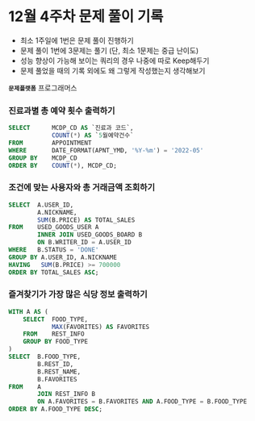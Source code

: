 # 12월 4주차 문제 풀이 기록

- 최소 1주일에 1번은 문제 풀이 진행하기
- 문제 풀이 1번에 3문제는 풀기 (단, 최소 1문제는 중급 난이도)
- 성능 향상이 가능해 보이는 쿼리의 경우 나중에 따로 Keep해두기
- 문제 풀었을 때의 기록 외에도 왜 그렇게 작성했는지 생각해보기

**`문제플랫폼`** 프로그래머스
### 진료과별 총 예약 횟수 출력하기

```sql
SELECT      MCDP_CD AS `진료과 코드`,
            COUNT(*) AS `5월예약건수`
FROM        APPOINTMENT
WHERE       DATE_FORMAT(APNT_YMD, '%Y-%m') = '2022-05'
GROUP BY    MCDP_CD
ORDER BY    COUNT(*), MCDP_CD;

```

### 조건에 맞는 사용자와 총 거래금액 조회하기

```sql
SELECT  A.USER_ID,
        A.NICKNAME,
        SUM(B.PRICE) AS TOTAL_SALES
FROM    USED_GOODS_USER A
        INNER JOIN USED_GOODS_BOARD B
        ON B.WRITER_ID = A.USER_ID
WHERE   B.STATUS = 'DONE'
GROUP BY A.USER_ID, A.NICKNAME
HAVING   SUM(B.PRICE) >= 700000
ORDER BY TOTAL_SALES ASC;
```

### 즐겨찾기가 가장 많은 식당 정보 출력하기

```sql
WITH A AS (
    SELECT  FOOD_TYPE,
            MAX(FAVORITES) AS FAVORITES
    FROM    REST_INFO
    GROUP BY FOOD_TYPE
)
SELECT  B.FOOD_TYPE,
        B.REST_ID,
        B.REST_NAME,
        B.FAVORITES
FROM    A
        JOIN REST_INFO B
        ON A.FAVORITES = B.FAVORITES AND A.FOOD_TYPE = B.FOOD_TYPE
ORDER BY A.FOOD_TYPE DESC;

```